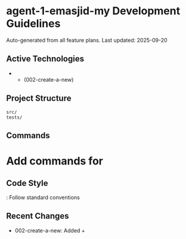# agent-1-emasjid-my Development Guidelines

Auto-generated from all feature plans. Last updated: 2025-09-20

## Active Technologies
-  +  (002-create-a-new)

## Project Structure
```
src/
tests/
```

## Commands
# Add commands for 

## Code Style
: Follow standard conventions

## Recent Changes
- 002-create-a-new: Added  + 

<!-- MANUAL ADDITIONS START -->
<!-- MANUAL ADDITIONS END -->